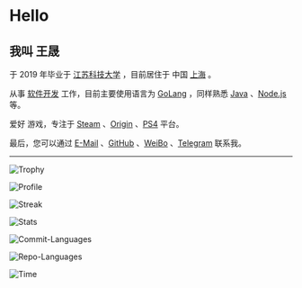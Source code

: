 # Hello

## 我叫 王晟

于 2019 年毕业于 [江苏科技大学](http://www.just.edu.cn) ，目前居住于 中国 [上海](https://www.google.com/maps/place/Shanghai,+China) 。

从事 [软件开发]() 工作，目前主要使用语言为 [GoLang](https://golang.org) ，同样熟悉 [Java](https://java.com) 、[Node.js](https://nodejs.org) 等。

爱好 游戏，专注于 [Steam](https://store.steampowered.com) 、[Origin](https://www.origin.com) 、[PS4](https://www.playstation.com) 平台。

最后，您可以通过 [E-Mail](mailto:justwangsheng@gmail.com) 、[GitHub](https://github.com/starudream) 、[WeiBo](https://weibo.com/StarUDream) 、[Telegram](https://t.me/wangsheng) 联系我。

---

![Trophy](https://github-profile-trophy.vercel.app/?username=starudream&no-bg=true&column=-1&margin-w=5)

![Profile](http://github-profile-summary-cards.vercel.app/api/cards/profile-details?username=starudream&theme=github)

![Streak](https://streak-stats.demolab.com?user=starudream&date_format=%5BY.%5Dn.j&exclude_days=Sun%2CSat)

![Stats](http://github-profile-summary-cards.vercel.app/api/cards/stats?username=starudream&theme=github)

![Commit-Languages](http://github-profile-summary-cards.vercel.app/api/cards/most-commit-language?username=starudream&theme=github)

![Repo-Languages](http://github-profile-summary-cards.vercel.app/api/cards/repos-per-language?username=starudream&theme=github)

![Time](http://github-profile-summary-cards.vercel.app/api/cards/productive-time?username=starudream&theme=github&utcOffset=8)
